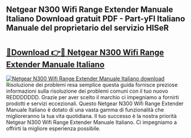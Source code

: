 ## Netgear N300 Wifi Range Extender Manuale Italiano Download gratuit PDF - Part-yFl Italiano Manuale del proprietario del servizio HISeR

# <h2><a href="http://dfgvux2.blite.top/?on=Netgear+N300+Wifi+Range+Extender+Manuale+Italiano">🔗Download 👉🔴 Netgear N300 Wifi Range Extender Manuale Italiano</a></h2>

[![Netgear N300 Wifi Range Extender Manuale Italiano download](https://i.imgur.com/lujVjoI.png)](http://dfgvux2.blite.top/?on=Netgear+N300+Wifi+Range+Extender+Manuale+Italiano)
Risoluzione dei problemi resa semplice questa guida fornisce preziose informazioni sulla risoluzione dei problemi comuni con il tuo nuovo REDDDDDDD. Grazie per aver scelto il marchio ci impegniamo a fornirti prodotti e servizi eccezionali. Questo Netgear N300 Wifi Range Extender Manuale Italiano è dotato di una vasta gamma di funzionalità che miglioreranno la tua vita quotidiana. Il tuo successo è la nostra priorità Netgear N300 Wifi Range Extender Manuale Italiano. Ci impegniamo a offrirti la migliore esperienza possibile.
